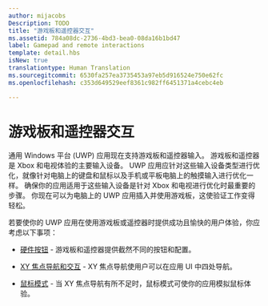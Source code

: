 ```yaml
---
author: mijacobs
Description: TODO
title: "游戏板和遥控器交互"
ms.assetid: 784a08dc-2736-4bd3-bea0-08da16b1bd47
label: Gamepad and remote interactions
template: detail.hbs
isNew: true
translationtype: Human Translation
ms.sourcegitcommit: 6530fa257ea3735453a97eb5d916524e750e62fc
ms.openlocfilehash: c353d649529eef8361c982ff6451371a4cebc4eb

---
```


# 游戏板和遥控器交互

通用 Windows 平台 (UWP) 应用现在支持游戏板和遥控器输入。 游戏板和遥控器是 Xbox 和电视体验的主要输入设备。 UWP 应用应针对这些输入设备类型进行优化，就像针对电脑上的键盘和鼠标以及手机或平板电脑上的触摸输入进行优化一样。 确保你的应用适用于这些输入设备是针对 Xbox 和电视进行优化时最重要的步骤。
你现在可以为电脑上的 UWP 应用插入并使用游戏板，这使验证工作变得轻松。

若要使你的 UWP 应用在使用游戏板或遥控器时提供成功且愉快的用户体验，你应考虑以下事项：

* [硬件按钮](designing-for-tv.md#hardware-buttons) -
游戏板和遥控器提供截然不同的按钮和配置。

* [XY 焦点导航和交互](designing-for-tv.md#xy-focus-navigation-and-interaction) -
XY 焦点导航使用户可以在应用 UI 中四处导航。

* [鼠标模式](designing-for-tv.md#mouse-mode) -
当 XY 焦点导航有所不足时，鼠标模式可使你的应用模拟鼠标体验。



<!--HONumber=Aug16_HO3-->


